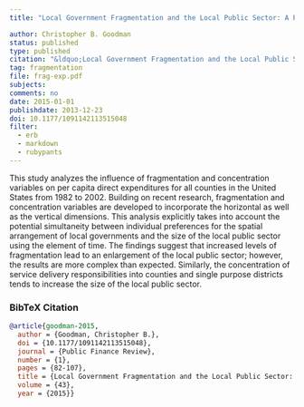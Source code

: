 ```yaml
---
title: "Local Government Fragmentation and the Local Public Sector: A Panel Data Analysis"

author: Christopher B. Goodman
status: published
type: published
citation: "&ldquo;Local Government Fragmentation and the Local Public Sector: A Panel Data Analysis&rdquo; <em>Public Finance Review</em> 43 (1): 82-107."
tag: fragmentation
file: frag-exp.pdf
subjects:
comments: no
date: 2015-01-01
publishdate: 2013-12-23
doi: 10.1177/1091142113515048
filter:
  - erb
  - markdown
  - rubypants
---
```


This study analyzes the influence of fragmentation and concentration variables on per capita direct expenditures for all counties in the United States from 1982 to 2002. Building on recent research, fragmentation and concentration variables are developed to incorporate the horizontal as well as the vertical dimensions. This analysis explicitly takes into account the potential simultaneity between individual preferences for the spatial arrangement of local governments and the size of the local public sector using the element of time. The findings suggest that increased levels of fragmentation lead to an enlargement of the local public sector; however, the results are more complex than expected. Similarly, the concentration of service delivery responsibilities into counties and single purpose districts tends to increase the size of the local public sector.

### BibTeX Citation
```bib
@article{goodman-2015,
  author = {Goodman, Christopher B.},
  doi = {10.1177/1091142113515048},
  journal = {Public Finance Review},
  number = {1},
  pages = {82-107},
  title = {Local Government Fragmentation and the Local Public Sector: A Panel Data Analysis},
  volume = {43},
  year = {2015}}
```
